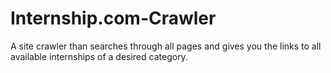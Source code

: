 # Internship.com-Crawler
A site crawler than searches through all pages and gives you the links to all available internships of a desired category.
